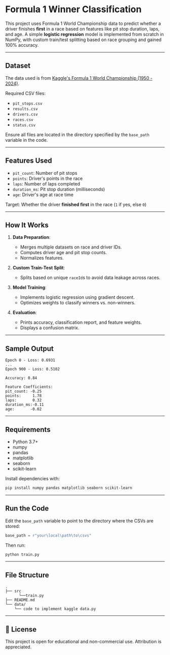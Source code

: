 # Formula 1 Winner Classification

This project uses Formula 1 World Championship data to predict whether a driver finishes **first** in a race based on features like pit stop duration, laps, and age. A simple **logistic regression** model is implemented from scratch in NumPy, with custom train/test splitting based on race grouping and gained 100% accuracy.

---

## Dataset

The data used is from [Kaggle's Formula 1 World Championship (1950 - 2024)](https://www.kaggle.com/rohanrao/formula-1-world-championship-1950-2020).

Required CSV files:
- `pit_stops.csv`
- `results.csv`
- `drivers.csv`
- `races.csv`
- `status.csv`

Ensure all files are located in the directory specified by the `base_path` variable in the code.

---

## Features Used

- `pit_count`: Number of pit stops
- `points`: Driver's points in the race
- `laps`: Number of laps completed
- `duration_ms`: Pit stop duration (milliseconds)
- `age`: Driver's age at race time

Target: Whether the driver **finished first** in the race (`1` if yes, else `0`)

---

## How It Works

1. **Data Preparation**:
   - Merges multiple datasets on race and driver IDs.
   - Computes driver age and pit stop counts.
   - Normalizes features.

2. **Custom Train-Test Split**:
   - Splits based on unique `raceId`s to avoid data leakage across races.

3. **Model Training**:
   - Implements logistic regression using gradient descent.
   - Optimizes weights to classify winners vs. non-winners.

4. **Evaluation**:
   - Prints accuracy, classification report, and feature weights.
   - Displays a confusion matrix.

---

## Sample Output

```
Epoch 0 - Loss: 0.6931
...
Epoch 900 - Loss: 0.5102

Accuracy: 0.84

Feature Coefficients:
pit_count: -0.25
points:     1.78
laps:       0.32
duration_ms:-0.11
age:       -0.02
```

---

## Requirements

- Python 3.7+
- numpy
- pandas
- matplotlib
- seaborn
- scikit-learn

Install dependencies with:

```bash
pip install numpy pandas matplotlib seaborn scikit-learn
```

---

## Run the Code

Edit the `base_path` variable to point to the directory where the CSVs are stored:

```python
base_path = r"your\local\path\to\csvs"
```

Then run:

```bash
python train.py
```

---

## File Structure

```text
.
├── src
      └──train.py
├── README.md
└── data/
    └── code to implement kaggle data.py 
```

---

## 🧾 License

This project is open for educational and non-commercial use. Attribution is appreciated.

